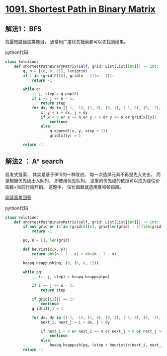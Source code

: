 # [1091. Shortest Path in Binary Matrix](https://leetcode-cn.com/problems/shortest-path-in-binary-matrix/)

## 解法1： BFS

找最短路径这类题目， 通常用广度优先搜索都可以先找到结果。 

python代码

```python
class Solution:
    def shortestPathBinaryMatrix(self, grid: List[List[int]]) -> int:
        q, n = [(0, 0, 1)], len(grid)
        if 1 in (grid[0][0], grid[n - 1][n - 1]):
            return -1

        while q:
            i, j, step = q.pop(0)
            if i == j == n - 1:
                return step
            for dx, dy in [(-1, -1), (1, 0), (0, 1), (-1, 0), (0, -1), (1, 1), (1, -1), (-1, 1)]:
                x, y = i + dx, j + dy
                if x < 0 or x >= n or y < 0 or y >= n or grid[x][y]:
                    continue
                else:
                    q.append((x, y, step + 1))
                    grid[x][y] = 1

        return -1
```

## 解法2 ： A* search

启发式搜索， 其实是基于BFS的一种改进。 每一次选择元素不再是先入先出， 而是根据优先级出入队列， 即使用优先队列。 这里的优先级的依据可以成为是估价函数+当前行动开销。 这题中， 估价函数就选用曼哈顿距离。

[阅读高票回答](https://leetcode.com/problems/shortest-path-in-binary-matrix/discuss/313347/A*-search-in-Python)

python代码

```python
class Solution:
    def shortestPathBinaryMatrix(self, grid: List[List[int]]) -> int:
        if not grid or (1 in (grid[0][0], grid[len(grid) - 1][len(grid) - 1])):
            return -1

        pq, n = [], len(grid)

        def heuristic(x, y):
            return abs(n - 1 - x) + abs(n - 1 - y)

        heapq.heappush(pq, (0, (0, 0, 1)))

        while pq:
            _, (i, j, step) = heapq.heappop(pq)

            if i == j == n - 1:
                return step

            if grid[i][j] == 1:
                continue
            grid[i][j] = 1

            for dx, dy in [(-1, -1), (1, 0), (0, 1), (-1, 0), (0, -1), (1, 1), (1, -1), (-1, 1)]:
                next_i, next_j = i + dx, j + dy

                if next_i < 0 or next_i >= n or next_j < 0 or next_j >= n:
                    continue
                else:
                    heapq.heappush(pq, (step + heuristic(next_i, next_j), (next_i, next_j, step+1)))
        return -1
```

